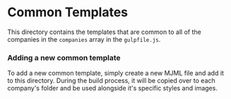 # Common Templates

This directory contains the templates that are common to all of the companies in the `companies` array in the `gulpfile.js`.

### Adding a new common template

To add a new common template, simply create a new MJML file and add it to this directory. During the build process, it will be copied over to each company's folder and be used alongside it's specific styles and images.